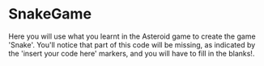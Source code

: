 # SnakeGame 
Here you will use what you learnt in the Asteroid game to create the game 'Snake'. You'll notice that part of this code will be missing, as indicated by the 'insert your code here' markers, and you will have to fill in the blanks!.
